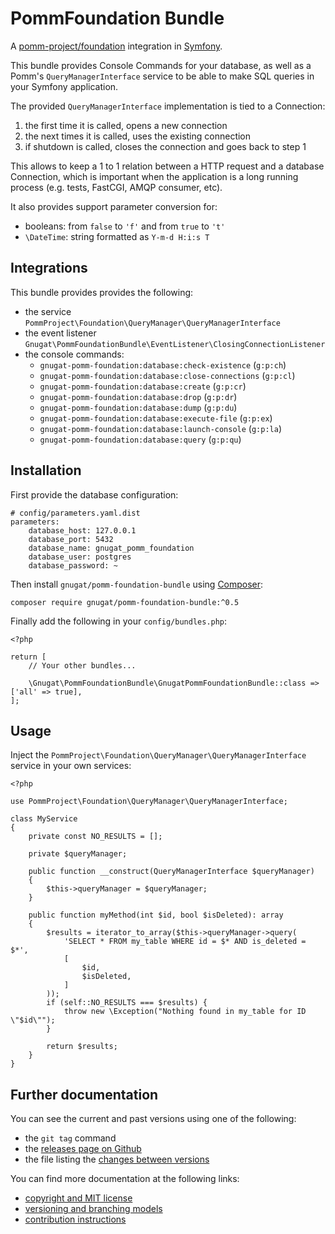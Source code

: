 # PommFoundation Bundle

A [pomm-project/foundation](https://github.com/pomm-project/Foundation)
integration in [Symfony](http://symfony.com/).

This bundle provides Console Commands for your database, as well as a
Pomm's `QueryManagerInterface` service to be able to make SQL queries in your
Symfony application.

The provided `QueryManagerInterface` implementation is tied to a Connection:

1. the first time it is called, opens a new connection
2. the next times it is called, uses the existing connection
3. if shutdown is called, closes the connection and goes back to step 1

This allows to keep a 1 to 1 relation between a HTTP request and a database
Connection, which is important when the application is a long running process
(e.g. tests, FastCGI, AMQP consumer, etc).
 
It also provides support parameter conversion for:

* booleans: from `false` to `'f'` and from `true` to `'t'`
* `\DateTime`: string formatted as `Y-m-d H:i:s T`

## Integrations

This bundle provides provides the following:

* the service `PommProject\Foundation\QueryManager\QueryManagerInterface`
* the event listener `Gnugat\PommFoundationBundle\EventListener\ClosingConnectionListener`
* the console commands:
    * `gnugat-pomm-foundation:database:check-existence` (`g:p:ch`)
    * `gnugat-pomm-foundation:database:close-connections` (`g:p:cl`)
    * `gnugat-pomm-foundation:database:create` (`g:p:cr`)
    * `gnugat-pomm-foundation:database:drop` (`g:p:dr`)
    * `gnugat-pomm-foundation:database:dump` (`g:p:du`)
    * `gnugat-pomm-foundation:database:execute-file` (`g:p:ex`)
    * `gnugat-pomm-foundation:database:launch-console` (`g:p:la`)
    * `gnugat-pomm-foundation:database:query` (`g:p:qu`)

## Installation

First provide the database configuration:

```
# config/parameters.yaml.dist
parameters:
    database_host: 127.0.0.1
    database_port: 5432
    database_name: gnugat_pomm_foundation
    database_user: postgres
    database_password: ~
```

Then install `gnugat/pomm-foundation-bundle` using [Composer](https://getcomposer.org/download/):

```
composer require gnugat/pomm-foundation-bundle:^0.5
```

Finally add the following in your `config/bundles.php`:

```
<?php

return [
    // Your other bundles...

    \Gnugat\PommFoundationBundle\GnugatPommFoundationBundle::class => ['all' => true],
];
```

## Usage

Inject the `PommProject\Foundation\QueryManager\QueryManagerInterface` service in your own services:

```
<?php

use PommProject\Foundation\QueryManager\QueryManagerInterface;

class MyService
{
    private const NO_RESULTS = [];

    private $queryManager;

    public function __construct(QueryManagerInterface $queryManager)
    {
        $this->queryManager = $queryManager;
    }

    public function myMethod(int $id, bool $isDeleted): array
    {
        $results = iterator_to_array($this->queryManager->query(
            'SELECT * FROM my_table WHERE id = $* AND is_deleted = $*',
            [
                $id,
                $isDeleted,
            ]
        ));
        if (self::NO_RESULTS === $results) {
            throw new \Exception("Nothing found in my_table for ID \"$id\"");
        }

        return $results;
    }
}
```

## Further documentation

You can see the current and past versions using one of the following:

* the `git tag` command
* the [releases page on Github](https://github.com/gnugat/pomm-foundation-bundle/releases)
* the file listing the [changes between versions](CHANGELOG.md)

You can find more documentation at the following links:

* [copyright and MIT license](LICENSE)
* [versioning and branching models](VERSIONING.md)
* [contribution instructions](CONTRIBUTING.md)
